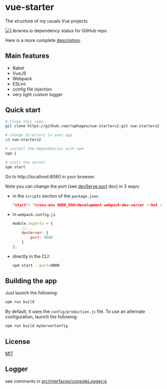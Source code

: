 # vue-starter

The structure of my usuals Vue projects

![Libraries.io dependency status for GitHub repo](https://img.shields.io/librariesio/github/raphagoo/vue-starterv2)

Here is a more complete [description](./description.md).

## Main features

* Babel
* VueJS
* Webpack
* ESLint
* config file injection
* very light custom logger

## Quick start

```bash
# Clone this repo
git clone https://github.com/raphagoo/vue-starterv2.git vue-starterv2

# change directory to your app
cd vue-starterv2

# install the dependencies with npm
npm i

# start the server
npm start
```

Go to http://localhost:8080 in your browser.

Note you can change the port (see [devServe.port](https://webpack.js.org/configuration/dev-server/#devserverport) doc) in 3 ways:

* in the `scripts` section of the `package.json`

  ```json
  "start": "cross-env NODE_ENV=development webpack-dev-server --hot --port 9000"
  ```

* in `webpack.config.js`

  ```javascript
  module.exports = {
      //...
      devServer: {
          port: 9000
      }
  };
  
  ```
* directly in the CLI:

  ```bash
  npm start --port=9000
  ```

## Building the app

Just launch the following:

```bash
npm run build
```

By default, it uses the `config/production.js` file.
To use an alternate configuration, launch the following:

```bash
npm run build myServerConfig
```

## License

[MIT](./LICENCE)

## Logger

see comments in [src/interfaces/consoleLogger.js](./src/interfaces/consoleLogger.js)

